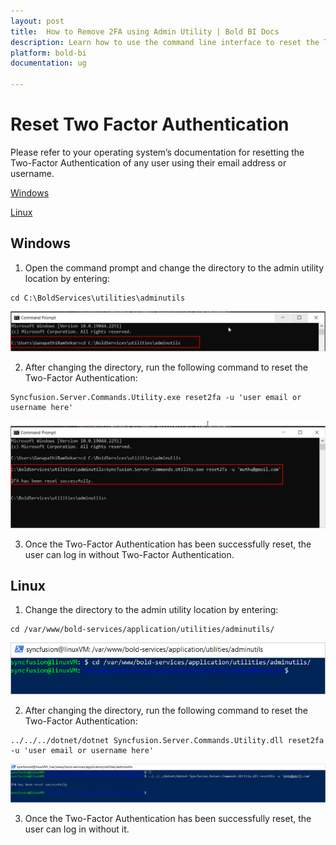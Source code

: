```yaml
---
layout: post
title:  How to Remove 2FA using Admin Utility | Bold BI Docs
description: Learn how to use the command line interface to reset the Two-Factor Authentication (2FA) of any user in Bold BI Embedded using their email address or user name.
platform: bold-bi
documentation: ug

---
```


# Reset Two Factor Authentication

Please refer to your operating system’s documentation for resetting the Two-Factor Authentication of any user using their email address or username.

[Windows](/utilities/bold-bi-command-line-tools/reset-2fa/#windows)

[Linux](/utilities/bold-bi-command-line-tools/reset-2fa/#linux)

## Windows
   
1. Open the command prompt and change the directory to the admin utility location by entering:
~~~
cd C:\BoldServices\utilities\adminutils
~~~
![command](/static/assets/admin-utility/images/reset2fa-path.png)
 
2. After changing the directory, run the following command to reset the Two-Factor Authentication:  
~~~
Syncfusion.Server.Commands.Utility.exe reset2fa -u 'user email or username here'
~~~  
![reset command](/static/assets/admin-utility/images/reset2fa-cmd.png) 

3. Once the Two-Factor Authentication has been successfully reset, the user can log in without Two-Factor Authentication.

## Linux
  
1. Change the directory to the admin utility location by entering:
~~~
cd /var/www/bold-services/application/utilities/adminutils/
~~~
![command linux](/static/assets/admin-utility/images/reset2fa-linux.png)
 
2. After changing the directory, run the following command to reset the Two-Factor Authentication:
~~~
../../../dotnet/dotnet Syncfusion.Server.Commands.Utility.dll reset2fa -u 'user email or username here'
~~~  
![reset command linum](/static/assets/admin-utility/images/reset2fa-cmd-linux.png) 

3. Once the Two-Factor Authentication has been successfully reset, the user can log in without it.

